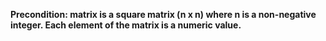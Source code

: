 **Precondition: matrix is a square matrix (n x n) where n is a non-negative integer. Each element of the matrix is a numeric value.**